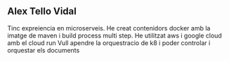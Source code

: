 ## Alex Tello Vidal

Tinc expreiencia en microserveis.
He creat contenidors docker amb la imatge de maven i build process multi step.
He utilitzat aws i google cloud amb el cloud run
Vull apendre la orquestracio de k8 i poder controlar i orquestar els documents
